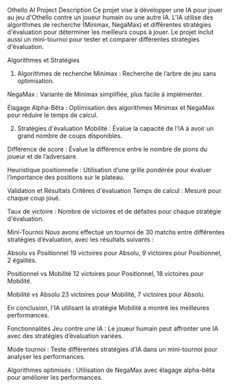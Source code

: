 Othello AI Project
Description
Ce projet vise à développer une IA pour jouer au jeu d'Othello contre un joueur humain ou une autre IA. L'IA utilise des algorithmes de recherche (Minimax, NegaMax) et différentes stratégies d'évaluation pour déterminer les meilleurs coups à jouer. Le projet inclut aussi un mini-tournoi pour tester et comparer différentes stratégies d'évaluation.

Algorithmes et Stratégies
1. Algorithmes de recherche
Minimax : Recherche de l’arbre de jeu sans optimisation.

NegaMax : Variante de Minimax simplifiée, plus facile à implémenter.

Élagage Alpha-Bêta : Optimisation des algorithmes Minimax et NegaMax pour réduire le temps de calcul.

2. Stratégies d'évaluation
Mobilité : Évalue la capacité de l'IA à avoir un grand nombre de coups disponibles.

Différence de score : Évalue la différence entre le nombre de pions du joueur et de l’adversaire.

Heuristique positionnelle : Utilisation d’une grille pondérée pour évaluer l’importance des positions sur le plateau.

Validation et Résultats
Critères d'évaluation
Temps de calcul : Mesuré pour chaque coup joué.

Taux de victoire : Nombre de victoires et de défaites pour chaque stratégie d'évaluation.

Mini-Tournoi
Nous avons effectué un tournoi de 30 matchs entre différentes stratégies d’évaluation, avec les résultats suivants :

Absolu vs Positionnel
19 victoires pour Absolu, 9 victoires pour Positionnel, 2 égalités.

Positionnel vs Mobilité
12 victoires pour Positionnel, 18 victoires pour Mobilité.

Mobilité vs Absolu
23 victoires pour Mobilité, 7 victoires pour Absolu.

En conclusion, l'IA utilisant la stratégie Mobilité a montré les meilleures performances.

Fonctionnalités
Jeu contre une IA : Le joueur humain peut affronter une IA avec des stratégies d’évaluation variées.

Mode tournoi : Teste différentes stratégies d’IA dans un mini-tournoi pour analyser les performances.

Algorithmes optimisés : Utilisation de NegaMax avec élagage alpha-bêta pour améliorer les performances.

